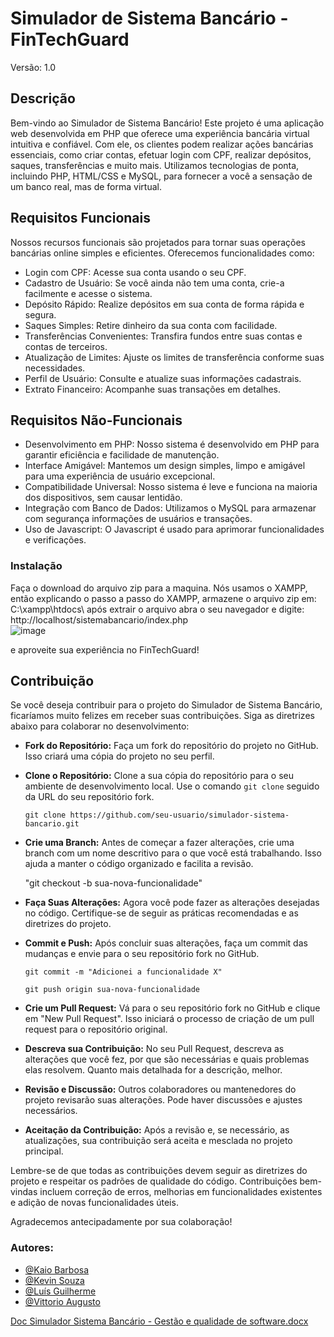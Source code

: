 
# Simulador de Sistema Bancário - FinTechGuard

Versão: 1.0

## Descrição

Bem-vindo ao Simulador de Sistema Bancário! Este projeto é uma aplicação web desenvolvida em PHP que oferece uma experiência bancária virtual intuitiva e confiável. Com ele, os clientes podem realizar ações bancárias essenciais, como criar contas, efetuar login com CPF, realizar depósitos, saques, transferências e muito mais. Utilizamos tecnologias de ponta, incluindo PHP, HTML/CSS e MySQL, para fornecer a você a sensação de um banco real, mas de forma virtual.

## Requisitos Funcionais
Nossos recursos funcionais são projetados para tornar suas operações bancárias online simples e eficientes. Oferecemos funcionalidades como:

- Login com CPF: Acesse sua conta usando o seu CPF.
- Cadastro de Usuário: Se você ainda não tem uma conta, crie-a facilmente e acesse o sistema.
- Depósito Rápido: Realize depósitos em sua conta de forma rápida e segura.
- Saques Simples: Retire dinheiro da sua conta com facilidade.
- Transferências Convenientes: Transfira fundos entre suas contas e contas de terceiros.
- Atualização de Limites: Ajuste os limites de transferência conforme suas necessidades.
- Perfil de Usuário: Consulte e atualize suas informações cadastrais.
- Extrato Financeiro: Acompanhe suas transações em detalhes.

## Requisitos Não-Funcionais
- Desenvolvimento em PHP: Nosso sistema é desenvolvido em PHP para garantir eficiência e facilidade de manutenção.
- Interface Amigável: Mantemos um design simples, limpo e amigável para uma experiência de usuário excepcional.
- Compatibilidade Universal: Nosso sistema é leve e funciona na maioria dos dispositivos, sem causar lentidão.
- Integração com Banco de Dados: Utilizamos o MySQL para armazenar com segurança informações de usuários e transações.
- Uso de Javascript: O Javascript é usado para aprimorar funcionalidades e verificações.
### Instalação
Faça o download do arquivo zip para a maquina.
Nós usamos o XAMPP, então explicando o passo a passo do XAMPP, armazene o arquivo zip em: C:\xampp\htdocs\  após extrair o arquivo abra o seu navegador e digite: http://localhost/sistemabancario/index.php  
![image](https://github.com/Kazechiro/sistema_bancario/assets/103601328/96b5cdfe-e88f-4e95-bd31-f2f70da2ebac)

e aproveite sua experiência no FinTechGuard!

## Contribuição

Se você deseja contribuir para o projeto do Simulador de Sistema Bancário, ficaríamos muito felizes em receber suas contribuições. Siga as diretrizes abaixo para colaborar no desenvolvimento:

- **Fork do Repositório:**
   Faça um fork do repositório do projeto no GitHub. Isso criará uma cópia do projeto no seu perfil.

- **Clone o Repositório:**
   Clone a sua cópia do repositório para o seu ambiente de desenvolvimento local. Use o comando `git clone` seguido da URL do seu repositório fork.

   ```shell 
   git clone https://github.com/seu-usuario/simulador-sistema-bancario.git

- **Crie uma Branch:**
Antes de começar a fazer alterações, crie uma branch com um nome descritivo para o que você está trabalhando. Isso ajuda a manter o código organizado e facilita a revisão.

	"git checkout -b sua-nova-funcionalidade"
- **Faça Suas Alterações:**
Agora você pode fazer as alterações desejadas no código. Certifique-se de seguir as práticas recomendadas e as diretrizes do projeto.

- **Commit e Push:**
Após concluir suas alterações, faça um commit das mudanças e envie para o seu repositório fork no GitHub.

  ```
  git commit -m "Adicionei a funcionalidade X"
  ```
  ```
  git push origin sua-nova-funcionalidade
  ```
- **Crie um Pull Request:**
Vá para o seu repositório fork no GitHub e clique em "New Pull Request". Isso iniciará o processo de criação de um pull request para o repositório original.

- **Descreva sua Contribuição:**
No seu Pull Request, descreva as alterações que você fez, por que são necessárias e quais problemas elas resolvem. Quanto mais detalhada for a descrição, melhor.

- **Revisão e Discussão:**
Outros colaboradores ou mantenedores do projeto revisarão suas alterações. Pode haver discussões e ajustes necessários.

- **Aceitação da Contribuição:**
Após a revisão e, se necessário, as atualizações, sua contribuição será aceita e mesclada no projeto principal.

Lembre-se de que todas as contribuições devem seguir as diretrizes do projeto e respeitar os padrões de qualidade do código. Contribuições bem-vindas incluem correção de erros, melhorias em funcionalidades existentes e adição de novas funcionalidades úteis.

Agradecemos antecipadamente por sua colaboração!

### Autores:

- [@Kaio Barbosa](https://github.com/Kazechiro)
- [@Kevin Souza](https://github.com/MrKevin284)
- [@Luís Guilherme](https://github.com/Vikair)
- [@Vittorio Augusto](https://github.com/vittorioaugusto)
  
[Doc Simulador Sistema Bancário - Gestão e qualidade de software.docx](https://github.com/Kazechiro/sistema_bancario/files/12930476/Doc.Simulador.Sistema.Bancario.-.Gestao.e.qualidade.de.software.docx)